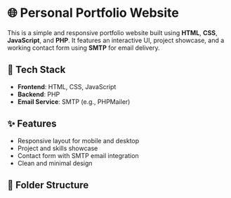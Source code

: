 # 🌐 Personal Portfolio Website

This is a simple and responsive portfolio website built using **HTML**, **CSS**, **JavaScript**, and **PHP**. It features an interactive UI, project showcase, and a working contact form using **SMTP** for email delivery.

## 🚀 Tech Stack

- **Frontend**: HTML, CSS, JavaScript  
- **Backend**: PHP  
- **Email Service**: SMTP (e.g., PHPMailer)

## ✨ Features

- Responsive layout for mobile and desktop  
- Project and skills showcase  
- Contact form with SMTP email integration  
- Clean and minimal design

## 📁 Folder Structure

